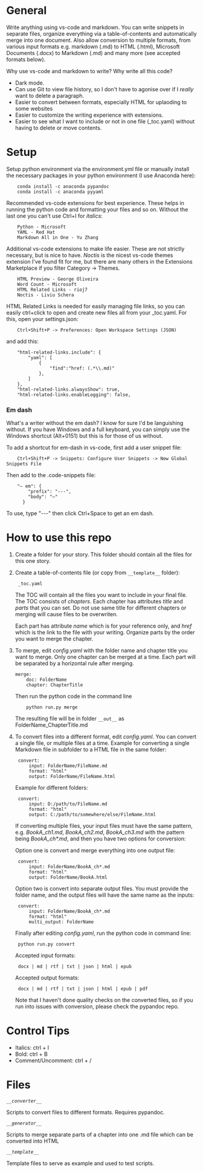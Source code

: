# General

Write anything using vs-code and markdown.
You can write snippets in separate files, organize everything via a table-of-contents and automatically merge into one document.
Also allow conversion to multiple formats, from various input formats e.g. markdown (.md) to HTML (.html), Microsoft Documents (.docx) to Markdown (.md) and many more (see accepted formats below).

Why use vs-code and markdown to write? Why write all this code?
- Dark mode.
- Can use Git to view file history, so I don't have to agonise over if I *really* want to delete a paragraph.
- Easier to convert between formats, especially HTML for uplaoding to some websites
- Easier to customize the writing experience with extensions.
- Easier to see what I want to include or not in one file (_toc.yaml) without having to delete or move contents.


# Setup
Setup python environment via the environment.yml file or manually install the necessary packages in your python environment (I use Anaconda here):
```
    conda install -c anaconda pypandoc
    conda install -c anaconda pyyaml
```

Recommended vs-code extensions for best experience. These helps in running the python code and formatting your files and so on. Without the last one you can't use Ctrl+I for *italics*:
```
    Python - Microsoft
    YAML - Red Hat
    Markdown All in One - Yu Zhang
```

Additional vs-code extensions to make life easier. These are not strictly necessary, but is nice to have. *Noctis* is the nicest vs-code themes extension I've found fit for me, but there are many others in the Extensions Marketplace if you filter Category -> Themes.
```
    HTML Preview - George Oliveira
    Word Count - Microsoft
    HTML Related Links - rioj7
    Noctis - Liviu Schera
```
HTML Related Links is needed for easily managing file links, so you can easily ctrl+click to open and create new files all from your _toc.yaml. For this, open your settings.json:
```
    Ctrl+Shift+P -> Preferences: Open Workspace Settings (JSON)
```
and add this:
```
    "html-related-links.include": {
        "yaml": [
            {
                "find":"href: (.*\\.md)"
            },
        ]
    },
    "html-related-links.alwaysShow": true,
    "html-related-links.enableLogging": false,
```

### **Em dash**

What's a writer without the em dash? I know for sure I'd be languishing without. If you have Windows and a full keyboard, you can simply use the Windows shortcut (Alt+0151) but this is for those of us without.

To add a shortcut for em-dash in vs-code, first add a user snippet file:
```
    Ctrl+Shift+P -> Snippets: Configure User Snippets -> New Global Snippets File
```
Then add to the .code-snippets file:
```
	"— em": {
		"prefix": "---",
		"body": "—"
	  }
```
To use, type "---" then click Ctrl+Space to get an em dash.

# How to use this repo

1. Create a folder for your story. This folder should contain all the files for this one story.
2. Create a table-of-contents file (or copy from ```__template__``` folder):
   ```
    _toc.yaml
   ```
   The TOC will contain all the files you want to include in your final file. The TOC consists of *chapters*. 
   Each chapter has attributes *title* and *parts* that you can set. Do not use same title for different chapters or merging will cause files to be overwriten.
   
   Each part has attribute *name* which is for your reference only, and *href* which is the link to the file with your writing. Organize parts by the order you want to merge the chapter.
   
3. To merge, edit *config.yaml* with the folder name and chapter title you want to merge. Only one chapter can be merged at a time. Each part will be separated by a horizontal rule after merging.
    ```
    merge:
        doc: FolderName     
        chapter: ChapterTitle
    ```
    Then run the python code in the command line
    ```
        python run.py merge
    ```
    The resulting file will be in folder ```__out__``` as FolderName_ChapterTitle.md
    
4. To convert files into a different format, edit *config.yaml*. You can convert a single file, or multiple files at a time. Example for converting a single Markdown file in subfolder to a HTML file in the same folder:
   ```
    convert:
        input: FolderName/FileName.md
        format: "html"
        output: FolderName/FileName.html
   ```
   Example for different folders:
   ```
    convert:
        input: D:/path/to/FileName.md
        format: "html"
        output: C:/path/to/somewhere/else/FileName.html
   ```
   If converting multiple files, your input files must have the same pattern, e.g. *BookA_ch1.md*, *BookA_ch2.md*, *BookA_ch3.md* with the pattern being *BookA_ch\*.md*, and then you have two options for conversion:

   Option one is convert and merge everything into one output file:
   ```
    convert:
        input: FolderName/BookA_ch*.md
        format: "html"
        output: FolderName/BookA.html
   ```
   Option two is convert into separate output files. You must provide the folder name, and the output files will have the same name as the inputs:
   ```
    convert:
        input: FolderName/BookA_ch*.md
        format: "html"
        multi_output: FolderName
   ```
   Finally after editing *config.yaml*, run the python code in command line:
   ```
    python run.py convert
   ```

   Accepted input formats:
   ```
    docx | md | rtf | txt | json | html | epub 
   ```
   Accepted output formats:
   ```
    docx | md | rtf | txt | json | html | epub | pdf
   ```
   Note that I haven't done quality checks on the converted files, so if you run into issues with conversion, please check the pypandoc repo.

# Control Tips

- Italics: ctrl + I
- Bold: ctrl + B
- Comment/Uncomment: ctrl + /

# Files

*```__converter__```*

Scripts to convert files to different formats. Requires pypandoc.

*```__generator__```*

Scripts to merge separate parts of a chapter into one .md file which can be converted into HTML

*```__template__```*

Template files to serve as example and used to test scripts.
